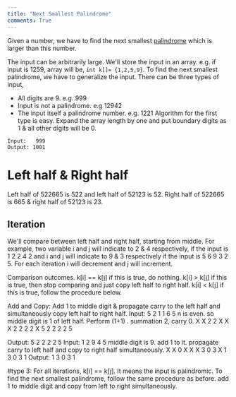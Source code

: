 ```yaml
---
title: "Next Smallest Palindrome"
comments: True
---
```

Given a number, we have to find the next smallest [palindrome](https://en.wikipedia.org/wiki/Palindromic_number) which is larger than this number. 

The input can be arbitrarily large. We'll store the input in an array. e.g. if input is  1259,
array will be, `int k[]= {1,2,5,9}`. To find the next smallest palindrome, we have to generalize the input. There can be three types of input, 
* All digits are 9. e.g. 999
* Input is not a palindrome. e.g 12942
* The input itself a palindrome number. e.g. 1221
Algorithm for the first type is easy. Expand the array length by one and put boundary digits as 1 & all other digits will be 0. 
```
Input:   999
Output: 1001
```
 
# Left half & Right half
Left half of 522665 is 522 and left half of 52123 is 52. Right half of 522665 is 665 & right half of 52123 is 23.  

## Iteration
We'll compare between left half and right half, starting from middle. For example, two variable i and j will indicate to 2 & 4 respectively, if the input is 1 2 2 4 2 and i and j will indicate to 9 & 3 respectively if the input is 5 6 9 3 2 5. For each iteration i will decrement and j will increment.

Comparison outcomes.
k[i] == k[j] if this is true, do nothing.
k[i] > k[j] if this is true, then stop comparing and just copy left half to right half.
k[i] < k[j] if this is true, follow the procedure below.

Add and Copy: Add 1 to middle digit & propagate carry to the left half and simultaneously copy left half to right half.
Input: 5 2 1 1 6 5
n is even. so middle digit is 1 of left half. Perform (1+1) . 
summation 2, carry 0.
X X 2 2 X X
X 2 2 2 2 X
5 2 2 2 2 5

Output: 5 2 2 2 2 5
Input: 1 2 9 4 5
middle digit is 9. add 1 to it. propagate carry to left half and copy to right half simultaneously.
X X 0 X X
 X 3 0 3 X
1 3 0 3 1
Output: 1 3 0 3 1

#type 3: For all iterations, k[i] == k[j]. It means the input is palindromic. To find the next smallest palindrome, follow the same procedure as before. add 1 to middle digit and copy from left to right simultaneously. 


